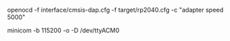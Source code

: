 openocd -f interface/cmsis-dap.cfg -f target/rp2040.cfg -c "adapter speed 5000"

minicom -b 115200 -o -D /dev/ttyACM0

